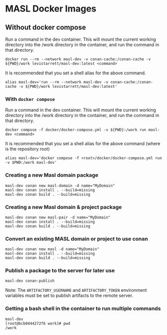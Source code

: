 # MASL Docker Images

## Without docker compose

Run a command in the dev container. This will mount the current working directory into the /work directory in the container, and run the command in that directory.

    docker run --rm --network masl-dev -v conan-cache:/conan-cache -v ${PWD}/work levistarrett/masl-dev:latest <command>

It is recommended that you set a shell alias for the above command.

    alias masl-dev='run --rm --network masl-dev -v conan-cache:/conan-cache -v ${PWD}/work levistarrett/masl-dev:latest'

### With `docker compose`

Run a command in the dev container. This will mount the current working directory into the /work directory in the container, and run the command in that directory.

    docker compose -f docker/docker-compose.yml -v ${PWD}:/work run masl-dev <command>

It is recommended that you set a shell alias for the above command (where <root> is the repository root)

    alias masl-dev='docker compose -f <root>/docker/docker-compose.yml run -v $PWD:/work masl-dev'

### Creating a new Masl domain package

    masl-dev conan new masl-domain -d name="MyDomain"
    masl-dev conan install . --build=missing
    masl-dev conan build . --build=missing

### Creating a new Masl domain & project package

    masl-dev conan new masl-pair -d name="MyDomain"
    masl-dev conan install . --build=missing
    masl-dev conan build . --build=missing

### Convert an existing MASL domain or project to use conan

    masl-dev conan new masl -d name="MyDomain"
    masl-dev conan install . --build=missing
    masl-dev conan build . --build=missing

### Publish a package to the server for later use

    masl-dev conan-publish

Note: The `ARTIFACTORY_USERNAME` and `ARTIFACTORY_TOKEN` environment variables must be set to publish artifacts to the remote server.

### Getting a bash shell in the container to run multiple commands
    masl-dev
    [root@bcb0444272f6 work]# pwd
    /work
